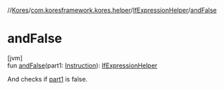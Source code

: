 //[Kores](../../../index.md)/[com.koresframework.kores.helper](../index.md)/[IfExpressionHelper](index.md)/[andFalse](and-false.md)

# andFalse

[jvm]\
fun [andFalse](and-false.md)(part1: [Instruction](../../com.koresframework.kores/-instruction/index.md)): [IfExpressionHelper](index.md)

And checks if [part1](and-false.md) is false.
